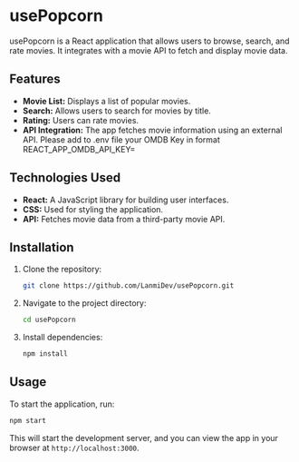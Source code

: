 # usePopcorn

usePopcorn is a React application that allows users to browse, search, and rate movies. It integrates with a movie API to fetch and display movie data.

## Features

- **Movie List:** Displays a list of popular movies.
- **Search:** Allows users to search for movies by title.
- **Rating:** Users can rate movies.
- **API Integration:** The app fetches movie information using an external API.
  Please add to .env file your OMDB Key in format REACT_APP_OMDB_API_KEY=

## Technologies Used

- **React:** A JavaScript library for building user interfaces.
- **CSS:** Used for styling the application.
- **API:** Fetches movie data from a third-party movie API.

## Installation

1. Clone the repository:
   ```bash
   git clone https://github.com/LanmiDev/usePopcorn.git
   ```
2. Navigate to the project directory:
   ```bash
   cd usePopcorn
   ```
3. Install dependencies:
   ```bash
   npm install
   ```

## Usage

To start the application, run:

```bash
npm start
```

This will start the development server, and you can view the app in your browser at `http://localhost:3000`.
